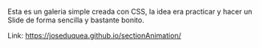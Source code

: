 Esta es un galeria simple creada con CSS, la idea era practicar y hacer un Slide de forma sencilla y bastante bonito. 

Link: 
  https://joseduquea.github.io/sectionAnimation/
